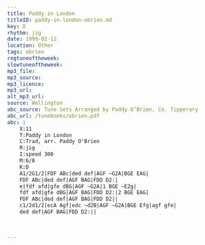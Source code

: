 ```yaml
---
title: Paddy in London
titleID: paddy-in-london-obrien.md
key: D
rhythm: jig
date: 1999-02-12
location: Other
tags: obrien
regtuneoftheweek:
slowtuneoftheweek:
mp3_file:
mp3_source:
mp3_licence:
mp3_url:
alt_mp3_url:
source: Wellington
abc_source: Tune Sets Arranged by Paddy O’Brien, Co. Tipperary
abc_url: /tunebooks/obrien.pdf
abc: |
    X:11
    T:Paddy in London
    C:Trad, arr. Paddy O'Brien
    R:jig
    I:speed 300
    M:6/8
    K:D
    A1/2G1/2|FDF ABc|ded def|AGF ~G2A|BGE EAG|
    FDF ABc|ded def|AGF BAG|FDD D2:|
    e|fdf afd|gfe dBG|AGF ~G2A|1 BGE ~E2g|
    fdf afd|gfe dBG|AGF BAG|FDD D2:|2 BGE EAG|
    FDF ABc|ded def|AGF BAG|FDD D2||
    c1/2d1/2|ecA Agf|edc ~d2B|AGF ~G2A|BGE Efg|agf gfe|
    ded def|AGF BAG|FDD D2:||
    
    

---
```

